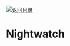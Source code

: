 [![返回目录](https://i.postimg.cc/50XLzC7C/image.png)](https://github.com/wx-chevalier/Web-Series/)

# Nightwatch
